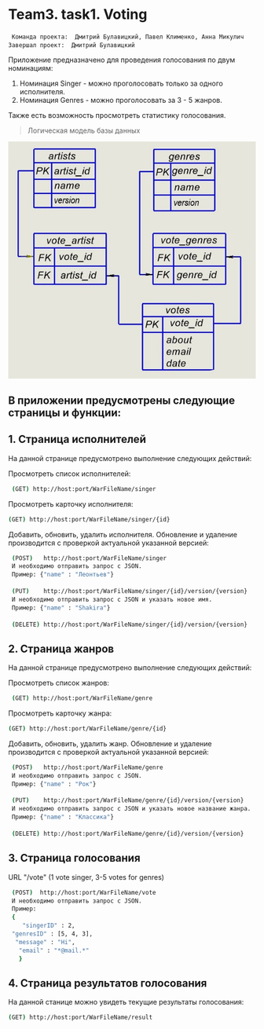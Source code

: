 # Team3. task1. Voting

` Команда проекта:  Дмитрий Булавицкий, Павел Клименко, Анна Микулич`
` Завершал проект:  Дмитрий Булавицкий`

Приложение предназначено для проведения голосования по двум номинациям:
1. Номинация Singer - можно проголосовать только за одного исполнителя.
2. Номинация Genres - можно проголосовать за  3 - 5 жанров.

Также есть возможность просмотреть статистику голосования.

> Логическая модель базы данных

![schema](https://github.com/DzmitryBu/task1Spring_version/blob/55c64302340d5e476a1e18aeee08cfcdec8ecaef/%D0%A1%D1%85%D0%B5%D0%BC%D0%B0.jpg)


## В приложении предусмотрены следующие страницы и функции:
## 1. Страница исполнителей
На данной странице предусмотрено выполнение следующих действий:

Просмотреть  список исполнителей:
```sh
 (GET) http://host:port/WarFileName/singer
  ```
Просмотреть карточку исполнителя:
  ```sh
 (GET) http://host:port/WarFileName/singer/{id}
  ```
Добавить, обновить, удалить исполнителя. Обновление и удаление производится с проверкой актуальной указанной версией:
```sh
 (POST)   http://host:port/WarFileName/singer
 И необходимо отправить запрос с JSON.
 Пример: {"name" : "Леонтьев"}
 
 (PUT)    http://host:port/WarFileName/singer/{id}/version/{version}
 И необходимо отправить запрос с JSON и указать новое имя.
 Пример: {"name" : "Shakira"}
 
 (DELETE) http://host:port/WarFileName/singer/{id}/version/{version}
  ```
## 2. Страница жанров
На данной странице предусмотрено выполнение следующих действий:

Просмотреть  список жанров:
```sh
 (GET) http://host:port/WarFileName/genre
  ```
Просмотреть карточку жанра:
  ```sh
 (GET) http://host:port/WarFileName/genre/{id}
  ```
Добавить, обновить, удалить жанр. Обновление и удаление производится с проверкой актуальной указанной версией:
```sh
 (POST)   http://host:port/WarFileName/genre
 И необходимо отправить запрос с JSON.
 Пример: {"name" : "Рок"}
 
 (PUT)    http://host:port/WarFileName/genre/{id}/version/{version}
 И необходимо отправить запрос с JSON и указать новое название жанра.
 Пример: {"name" : "Классика"}
 
 (DELETE) http://host:port/WarFileName/genre/{id}/version/{version}
  ```
## 3. Страница голосования
URL "/vote"  (1 vote singer, 3-5 votes for genres)
```sh
 (POST)  http://host:port/WarFileName/vote
 И необходимо отправить запрос с JSON.
 Пример:
 {
    "singerID" : 2,
 "genresID" : [5, 4, 3],
  "message" : "Hi",
   "email" : "*@mail.*"
   }
 ``` 
## 4. Страница результатов голосования
На данной станице можно увидеть текущие результаты голосования:
  ```sh
 (GET) http://host:port/WarFileName/result
 ``` 
 
